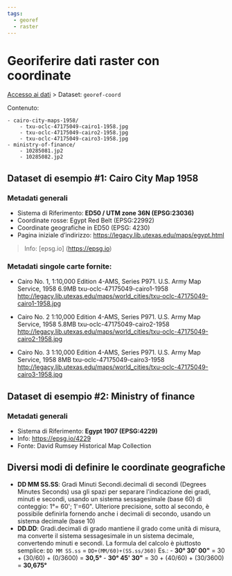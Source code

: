 ```yaml
---
tags:
  - georef
  - raster
---
```

# Georiferire dati raster con coordinate
[Accesso ai dati](Accesso%20ai%20dati.md) > Dataset: `georef-coord`

Contenuto:
```
- cairo-city-maps-1958/
	- txu-oclc-47175049-cairo1-1958.jpg
	- txu-oclc-47175049-cairo2-1958.jpg
	- txu-oclc-47175049-cairo3-1958.jpg
- ministry-of-finance/
	- 10285081.jp2
	- 10285082.jp2
```

## Dataset  di esempio #1: Cairo City Map 1958

### Metadati generali
- Sistema di Riferimento: **ED50 / UTM zone 36N (EPSG:23036)**
- Coordinate rosse: Egypt Red Belt (EPSG:22992)
- Coordinate geografiche in ED50 (EPSG: 4230)
- Pagina iniziale d’indirizzo: https://legacy.lib.utexas.edu/maps/egypt.html

> Info:
> [epsg.io] (https://epsg.io)
> 

### Metadati singole carte fornite:
- Cairo No. 1,
    1:10,000
    Edition 4-AMS, Series P971. U.S. Army Map Service, 1958
    6.9MB
    txu-oclc-47175049-cairo1-1958
    http://legacy.lib.utexas.edu/maps/world_cities/txu-oclc-47175049-cairo1-1958.jpg

- Cairo No. 2
    1:10,000
    Edition 4-AMS, Series P971. U.S. Army Map Service, 1958
    5.8MB
    txu-oclc-47175049-cairo2-1958
    http://legacy.lib.utexas.edu/maps/world_cities/txu-oclc-47175049-cairo2-1958.jpg

- Cairo No. 3
    1:10,000
    Edition 4-AMS, Series P971. U.S. Army Map Service, 1958
    8MB
    txu-oclc-47175049-cairo3-1958
    http://legacy.lib.utexas.edu/maps/world_cities/txu-oclc-47175049-cairo3-1958.jpg


## Dataset  di esempio #2: Ministry of finance

### Metadati generali
- Sistema di Riferimento: **Egypt 1907  (EPSG:4229)**
- Info: https://epsg.io/4229
- Fonte: David Rumsey Historical Map Collection

## Diversi modi di definire le coordinate geografiche
- **DD MM SS.SS**: Gradi Minuti Secondi.decimali di secondi (Degrees Minutes Seconds) usa gli spazi per separare l'indicazione dei gradi, minuti e secondi, usando un sistema sessagesimale (base 60) di conteggio: 1°= 60'; 1'=60". Ulteriore precisione, sotto al secondo, è possibile definirla fornendo anche i decimali di secondo, usando un sistema decimale (base 10)
- **DD.DD**: Gradi.decimali di grado mantiene il grado come unità di misura, ma converte il sistema sessagesimale in un sistema decimale, convertendo minuti e secondi. La formula del calcolo è piuttosto semplice:
	`DD MM SS.ss` = `DD+(MM/60)+(SS.ss/360)`
	Es.:
		- **30° 30' 00"** = 30 + (30/60) + (0/3600) = **30,5°**
		- **30° 45' 30"** = 30 + (40/60) + (30/3600) = **30,675°**
